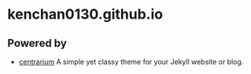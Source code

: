 # kenchan0130.github.io

## Powered by

- [centrarium](https://github.com/bencentra/centrarium) A simple yet classy theme for your Jekyll website or blog. 


